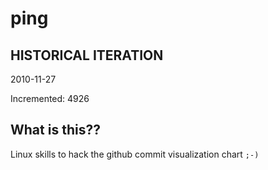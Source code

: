 # ping

## HISTORICAL ITERATION
2010-11-27

Incremented: 4926

## What is this?? 
Linux skills to hack the github commit visualization chart `;-)`
